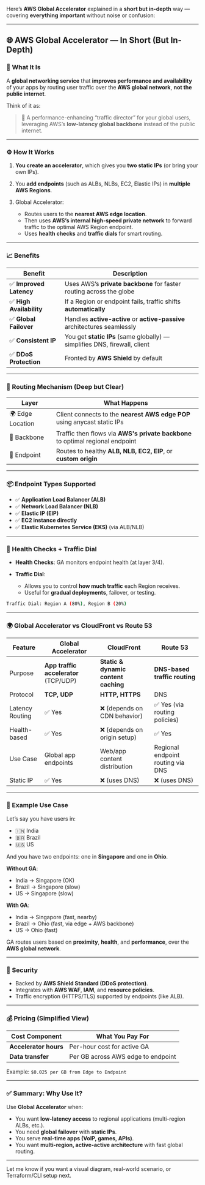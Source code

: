 Here’s **AWS Global Accelerator** explained in a **short but in-depth** way — covering **everything important** without noise or confusion:

---

## 🌐 AWS Global Accelerator — In Short (But In-Depth)

### 🔹 What It Is

A **global networking service** that **improves performance and availability** of your apps by routing user traffic over the **AWS global network**, **not the public internet**.

Think of it as:

> 🔁 A performance-enhancing “traffic director” for your global users, leveraging AWS’s **low-latency global backbone** instead of the public internet.

---

### ⚙️ How It Works

1. **You create an accelerator**, which gives you **two static IPs** (or bring your own IPs).
2. You **add endpoints** (such as ALBs, NLBs, EC2, Elastic IPs) in **multiple AWS Regions**.
3. Global Accelerator:

   * Routes users to the **nearest AWS edge location**.
   * Then uses **AWS’s internal high-speed private network** to forward traffic to the optimal AWS Region endpoint.
   * Uses **health checks** and **traffic dials** for smart routing.

---

### 📈 Benefits

| Benefit                 | Description                                                               |
| ----------------------- | ------------------------------------------------------------------------- |
| ✅ **Improved Latency**  | Uses AWS’s **private backbone** for faster routing across the globe       |
| ✅ **High Availability** | If a Region or endpoint fails, traffic shifts **automatically**           |
| ✅ **Global Failover**   | Handles **active-active** or **active-passive** architectures seamlessly  |
| ✅ **Consistent IP**     | You get **static IPs** (same globally) — simplifies DNS, firewall, client |
| ✅ **DDoS Protection**   | Fronted by **AWS Shield** by default                                      |

---

### 🔁 Routing Mechanism (Deep but Clear)

| Layer            | What Happens                                                                   |
| ---------------- | ------------------------------------------------------------------------------ |
| 🌍 Edge Location | Client connects to the **nearest AWS edge POP** using anycast static IPs       |
| 🔗 Backbone      | Traffic then flows via **AWS's private backbone** to optimal regional endpoint |
| 🎯 Endpoint      | Routes to healthy **ALB, NLB, EC2, EIP**, or **custom origin**                 |

---

### 📦 Endpoint Types Supported

* ✅ **Application Load Balancer (ALB)**
* ✅ **Network Load Balancer (NLB)**
* ✅ **Elastic IP (EIP)**
* ✅ **EC2 instance directly**
* ✅ **Elastic Kubernetes Service (EKS)** (via ALB/NLB)

---

### 🚦 Health Checks + Traffic Dial

* **Health Checks**: GA monitors endpoint health (at layer 3/4).
* **Traffic Dial**:

  * Allows you to control **how much traffic** each Region receives.
  * Useful for **gradual deployments**, failover, or testing.

```bash
Traffic Dial: Region A (80%), Region B (20%)
```

---

### 🌍 Global Accelerator vs CloudFront vs Route 53

| Feature         | Global Accelerator                    | CloudFront                           | Route 53                          |
| --------------- | ------------------------------------- | ------------------------------------ | --------------------------------- |
| Purpose         | **App traffic accelerator** (TCP/UDP) | **Static & dynamic content caching** | **DNS-based traffic routing**     |
| Protocol        | **TCP, UDP**                          | **HTTP, HTTPS**                      | DNS                               |
| Latency Routing | ✅ Yes                                 | ❌ (depends on CDN behavior)          | ✅ Yes (via routing policies)      |
| Health-based    | ✅ Yes                                 | ❌ (depends on origin setup)          | ✅ Yes                             |
| Use Case        | Global app endpoints                  | Web/app content distribution         | Regional endpoint routing via DNS |
| Static IP       | ✅ Yes                                 | ❌ (uses DNS)                         | ❌ (uses DNS)                      |

---

### 🧠 Example Use Case

Let’s say you have users in:

* 🇮🇳 India
* 🇧🇷 Brazil
* 🇺🇸 US

And you have two endpoints: one in **Singapore** and one in **Ohio**.

**Without GA**:

* India → Singapore (OK)
* Brazil → Singapore (slow)
* US → Singapore (slow)

**With GA**:

* India → Singapore (fast, nearby)
* Brazil → Ohio (fast, via edge + AWS backbone)
* US → Ohio (fast)

GA routes users based on **proximity**, **health**, and **performance**, over the **AWS global network**.

---

### 🔐 Security

* Backed by **AWS Shield Standard (DDoS protection)**.
* Integrates with **AWS WAF**, **IAM**, and **resource policies**.
* Traffic encryption (HTTPS/TLS) supported by endpoints (like ALB).

---

### 💰 Pricing (Simplified View)

| Cost Component        | What You Pay For                   |
| --------------------- | ---------------------------------- |
| **Accelerator hours** | Per-hour cost for active GA        |
| **Data transfer**     | Per GB across AWS edge to endpoint |

Example: `$0.025 per GB from Edge to Endpoint`

---

### ✅ Summary: Why Use It?

Use **Global Accelerator** when:

* You want **low-latency access** to regional applications (multi-region ALBs, etc.).
* You need **global failover** with **static IPs**.
* You serve **real-time apps (VoIP, games, APIs)**.
* You want **multi-region, active-active architecture** with fast global routing.

---

Let me know if you want a visual diagram, real-world scenario, or Terraform/CLI setup next.
